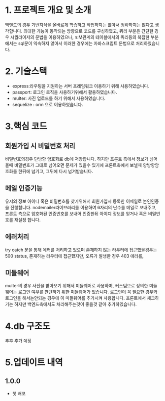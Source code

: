 # 1. 프로젝트 개요 및 소개

백엔드의 경우 기반지식을 올바르게 학습하고 작업하지는 않아서 정확하지는 않다고 생각합니다. 최대한 기능이 동작되는 방향으로 코드를 구성하였고, 쿼리 부분은 간단한 경우 시퀄라이저의 문법을 이용하였으나, n:M관계의 테이블에서의 쿼리등의 복잡한 부분에서는 sql문이 익숙하지 않아서 이러한 경우에는 자바스크립트 문법으로 처리하였습니다.

# 2. 기술스택

- express:라우팅을 지원하는 서버 프레임워크 이용하기 위해 사용하였습니다.
- passport: 로그인 로직을 사용하기위해서 활용하였습니다.
- multer: 사진 업로드를 하기 위해서 사용하였습니다.
- sequelize : orm 으로 이용하였습니다.

# 3.핵심 코드

## 회원가입 시 비밀번호 처리

비밀번호의경우 단방향 암호화로 db에 저장합니다. 하지만 프론트 측에서 정보가 넘어올때 비밀번호가 그대로 넘어오면 문제가 있을수 있기에 프론트측에서 보낼때 양방향암호화를 한뒤에 넘기고, 그뒤에 다시 넘겨받습니다.

## 메일 인증기능

유저의 정보 아이디 혹은 비밀번호를 찾기위해서 회원가입시 등록한 이메일로 본인인증을 진행합니다. nodemailer라이브러리를 이용하여 6자리의 난수를 메일로 보내주고, 프론트 측으로 암호화된 인증번호를 보내어 인증한뒤 아이디 정보를 얻거나 혹은 비밀번호를 재설정 합니다.

## 에러처리

try catch 문을 통해 에러를 처리하고 있으며 존재하지 않는 라우터에 접근했을경우는 500 status, 존재하는 라우터에 접근했지만, 오류가 발생한 경우 403 에러를,

## 미들웨어

multer의 경우 사진을 받아오기 위해서 미들웨어로 사용하며, 커스텀으로 정의한 미들웨어는 로그인 여부를 판단하기 위한 미들웨어가 있습니다. 로그인이 꼭 필요한 경우와 로그인을 해서는안되는 경우에 이 미들웨어를 추가시켜 사용합니다. 프론트에서 체크하기는 하지만 백엔드측에서도 처리해주는것이 좋을것 같아 추가하였습니다.

# 4.db 구조도

추후 추가 예정

# 5.업데이트 내역

## 1.0.0

- 첫 배포
